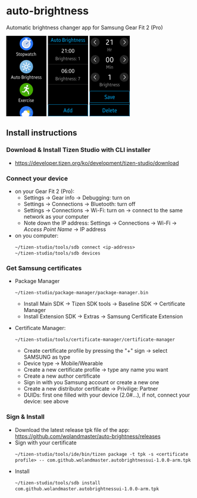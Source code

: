 # auto-brightness
Automatic brightness changer app for Samsung Gear Fit 2 (Pro)

<img src="https://github.com/wolandmaster/auto-brightness/raw/master/images/screenshot-1.jpg" width="108" height="216"/> <img src="https://github.com/wolandmaster/auto-brightness/raw/master/images/screenshot-2.jpg" width="108" height="216"/> <img src="https://github.com/wolandmaster/auto-brightness/raw/master/images/screenshot-3.jpg" width="108" height="216"/>

## Install instructions

### Download & Install Tizen Studio with CLI installer
  * https://developer.tizen.org/ko/development/tizen-studio/download

### Connect your device 
  * on your Gear Fit 2 (Pro):
    * Settings -> Gear info -> Debugging: turn on
    * Settings -> Connections -> Bluetooth: turn off
    * Settings -> Connections -> Wi-Fi: turn on -> connect to the same network as your computer
    * Note down the IP address: Settings -> Connections -> Wi-Fi -> *Access Point Name* -> IP address
  * on you computer:
    ```
    ~/tizen-studio/tools/sdb connect <ip-address>
    ~/tizen-studio/tools/sdb devices
    ```

### Get Samsung certificates
  * Package Manager
    ```
    ~/tizen-studio/package-manager/package-manager.bin
    ```
    * Install Main SDK -> Tizen SDK tools -> Baseline SDK -> Certificate Manager
    * Install Extension SDK -> Extras -> Samsung Certificate Extension

  * Certificate Manager:
    ```
    ~/tizen-studio/tools/certificate-manager/certificate-manager
    ```
    * Create certificate profile by pressing the "+" sign -> select SAMSUNG as type
    * Device type -> Mobile/Wearable
    * Create a new certificate profile -> type any name you want
    * Create a new author certificate
    * Sign in with you Samsung account or create a new one
    * Create a new distributor certificate -> Privilige: Partner
    * DUIDs: first one filled with your device (2.0#...), if not, connect your device: see above

### Sign & Install
  * Download the latest release tpk file of the app: https://github.com/wolandmaster/auto-brightness/releases
  * Sign with your certificate
    ```
    ~/tizen-studio/tools/ide/bin/tizen package -t tpk -s <certificate profile> -- com.github.wolandmaster.autobrightnessui-1.0.0-arm.tpk
    ```
  * Install
    ```
    ~/tizen-studio/tools/sdb install com.github.wolandmaster.autobrightnessui-1.0.0-arm.tpk
    ```
